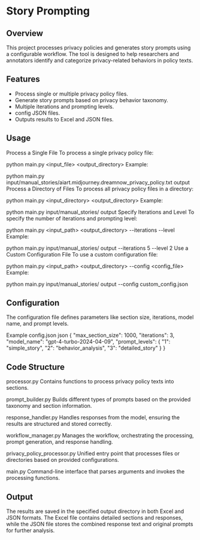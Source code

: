 
# Story Prompting

## Overview
This project processes privacy policies and generates story prompts using a configurable workflow. The tool is designed to help researchers and annotators identify and categorize privacy-related behaviors in policy texts. 

## Features
- Process single or multiple privacy policy files.
- Generate story prompts based on privacy behavior taxonomy.
- Multiple iterations and prompting levels.
- config JSON files.
- Outputs results to Excel and JSON files.


## Usage
Process a Single File
To process a single privacy policy file:

python main.py <input_file> <output_directory>
Example:

python main.py input/manual_stories/aiart.midjourney.dreamnow_privacy_policy.txt output
Process a Directory of Files
To process all privacy policy files in a directory:

python main.py <input_directory> <output_directory>
Example:

python main.py input/manual_stories/ output
Specify Iterations and Level
To specify the number of iterations and prompting level:

python main.py <input_path> <output_directory> --iterations <iterations> --level <level>
Example:

python main.py input/manual_stories/ output --iterations 5 --level 2
Use a Custom Configuration File
To use a custom configuration file:

python main.py <input_path> <output_directory> --config <config_file>
Example:

python main.py input/manual_stories/ output --config custom_config.json

## Configuration
The configuration file defines parameters like section size, iterations, model name, and prompt levels.

Example config.json
json
{
  "max_section_size": 1000,
  "iterations": 3,
  "model_name": "gpt-4-turbo-2024-04-09",
  "prompt_levels": {
    "1": "simple_story",
    "2": "behavior_analysis",
    "3": "detailed_story"
  }
}

## Code Structure
processor.py
Contains functions to process privacy policy texts into sections.

prompt_builder.py
Builds different types of prompts based on the provided taxonomy and section information.

response_handler.py
Handles responses from the model, ensuring the results are structured and stored correctly.

workflow_manager.py
Manages the workflow, orchestrating the processing, prompt generation, and response handling.

privacy_policy_processor.py
Unified entry point that processes files or directories based on provided configurations.

main.py
Command-line interface that parses arguments and invokes the processing functions.

## Output 
The results are saved in the specified output directory in both Excel and JSON formats. The Excel file contains detailed sections and responses, while the JSON file stores the combined response text and original prompts for further analysis.